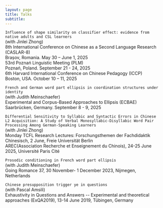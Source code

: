 ```yaml
---
layout: page
title: Talks
subtitle: 
---
```



`Influence of shape similarity on classifier effect: evidence from native adults and CSL learners` \
(with Jinlei Zhong) \
8th International Conference on Chinese as a Second Language Research (CASLAR-8) \
Brașov, Romania. May 30 – June 1, 2025 \
53rd Poznań Linguistic Meeting (PLM) \
Poznań, Poland. September 21 - 24, 2025 \
6th Harvard International Conference on Chinese Pedagogy (ICCP) \
Boston, USA. October 10 – 11, 2025



`French and German word part ellipsis in coordination structures under identity` \
(with Judith Meinschaefer) \
Experimental and Corpus-Based Approaches to Ellipsis (ECBAE) \
Saarbrücken, Germany. September 8 - 9, 2025



`Differential Sensitivity to Syllabic and Syntactic Errors in Chinese L2 Acquisition: A Study of Verbal Monosyllabic-Disyllabic Word Pair Processing Among German-Speaking Learners` \
(with Jinlei Zhong) \
Monday TCFL Research Lectures: Forschungsthemen der Fachdidaktik Chinesisch, 2 June, Freie Universität Berlin \
AREC(Association Recherche et Enseignement du Chinois), 24-25 June 2025, Université Paris Cité




`Prosodic conditioning in French word part ellipsis` \
(with Judith Meinschaefer) \
Going Romance 37, 30 November- 1 December 2023, Nijmegen, Netherlands



`Chinese presupposition trigger ye in questions` \
(with Pascal Amsili) \
Exhaustivity in Questions and Answers -- Experimental and theoretical approaches (ExQA2019), 13-14 June 2019, Tübingen, Germany
